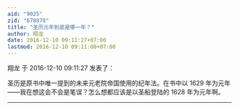 ```yaml
---
aid: "9025"
zid: "678078"
title: "圣历元年到底是哪一年？"
author: 翔龙
date: 2016-12-10 09:11:27+07:00
lastmod: 2016-12-10 09:11:00+07:00
---
```


翔龙 于 2016-12-10 09:11:27 发表了：

圣历是原书中唯一提到的未来元老院帝国使用的纪年法。在书中以 1629 年为元年——我在想这会不会是笔误？怎么想都应该是以圣船登陆的 1628 年为元年啊。

---
